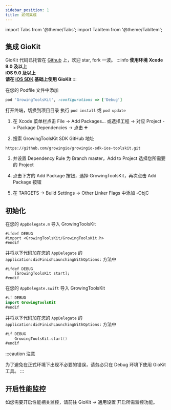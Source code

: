 ```yaml
---
sidebar_position: 1
title: 如何集成
---
```


import Tabs from '@theme/Tabs';
import TabItem from '@theme/TabItem';

## 集成 GioKit

GioKit 代码已托管在 [Github](https://github.com/growingio/growingio-sdk-ios-toolskit) 上，欢迎 star, fork 一波。
:::info
**使用环境**
**Xcode 9.0 及以上**<br/>
**iOS 9.0 及以上**<br/>
**请在 [iOS SDK](/docs/ios/Introduce) 基础上使用 GioKit**
:::

<Tabs>
  <TabItem value="cocoapods" label="Cocoapods集成" default>

在您的 Podfile 文件中添加

```ruby
pod 'GrowingToolsKit', :configurations => ['Debug']
```
打开终端，切换到项目目录
执行 `pod install` 或 `pod update`

  </TabItem>
 <TabItem value="swiftPM" label="Swift Package Manager集成">

1. 在 Xcode 菜单栏点击 File -> Add Packages... 或选择工程 -> 对应 Project -> Package Dependencies -> 点击 ➕

<ImageLoader path="img/ios/add_package_dependencies" />

2. 搜索 GrowingToolsKit SDK GitHub 地址

```
https://github.com/growingio/growingio-sdk-ios-toolskit.git
```

3. 并设置 Dependency Rule 为 Branch master，Add to Project 选择您所需要的 Project

<ImageLoader path="img/giokit/ios/set_dependency_rule" />

4. 点击下方的 Add Package 按钮，选择 GrowingToolsKit，再次点击 Add Package 按钮

<ImageLoader path="img/giokit/ios/add_package_giokit" />

5. 在 TARGETS -> Build Settings -> Other Linker Flags 中添加 -ObjC


  </TabItem>
</Tabs>

## 初始化

<Tabs>
  <TabItem value="cocoapods" label="Cocoapods集成" default>

在您的 `AppDelegate.m` 导入 GrowingToolsKit

```objc
#ifdef DEBUG
#import <GrowingToolsKit/GrowingToolsKit.h>
#endif
```

并将以下代码加在您的 `AppDelegate` 的 `application:didFinishLaunchingWithOptions:` 方法中

```objc
#ifdef DEBUG
    [GrowingToolsKit start];
#endif
```

  </TabItem>
 <TabItem value="swiftPM" label="Swift Package Manager集成">

在您的 `AppDelegate.swift` 导入 GrowingToolsKit

```swift
#if DEBUG
import GrowingToolsKit
#endif
```

并将以下代码加在您的 `AppDelegate` 的 `application:didFinishLaunchingWithOptions:` 方法中

```swift
#if DEBUG
    GrowingToolsKit.start()
#endif
```

  </TabItem>
</Tabs>

:::caution 注意

为了避免在正式环境下出现不必要的错误，请务必只在 Debug 环境下使用 GioKit 工具。
:::

## 开启性能监控

如您需要开启性能相关监控，请前往 GioKit -> 通用设置 开启所需监控功能。
